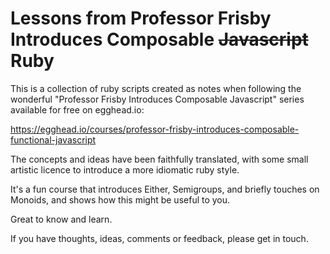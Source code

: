 # Lessons from Professor Frisby Introduces Composable ~~Javascript~~ Ruby


This is a collection of ruby scripts created as notes when following the wonderful "Professor Frisby Introduces Composable Javascript" series available for free on egghead.io:

https://egghead.io/courses/professor-frisby-introduces-composable-functional-javascript

The concepts and ideas have been faithfully translated, with some small artistic licence to introduce a more idiomatic ruby style.

It's a fun course that introduces Either, Semigroups, and briefly touches on Monoids, and shows how this might be useful to you.

Great to know and learn.

If you have thoughts, ideas, comments or feedback, please get in touch.
